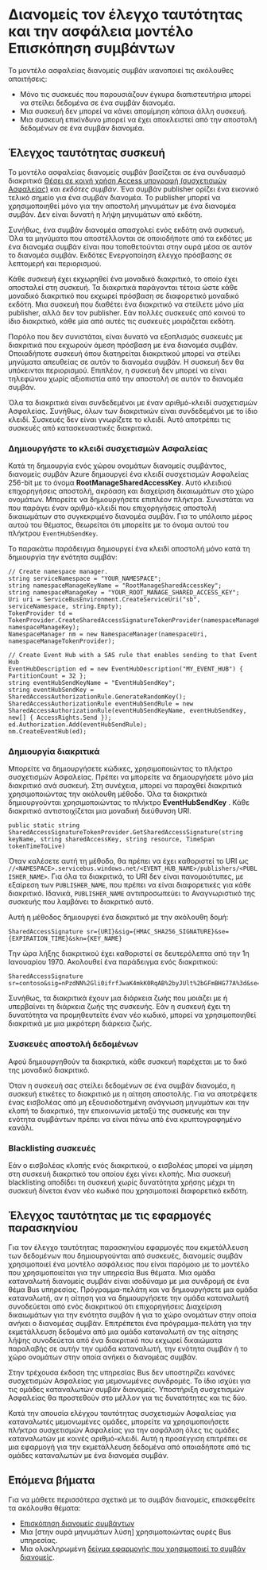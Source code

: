 <properties 
    pageTitle="Επισκόπηση του μοντέλου διανομείς συμβάντων ελέγχου ταυτότητας και ασφάλεια | Microsoft Azure"
    description="Διανομείς τον έλεγχο ταυτότητας και την ασφάλεια μοντέλο Επισκόπηση συμβάντων."
    services="event-hubs"
    documentationCenter="na"
    authors="sethmanheim"
    manager="timlt"
    editor="" />
<tags 
    ms.service="event-hubs"
    ms.devlang="na"
    ms.topic="article"
    ms.tgt_pltfrm="na"
    ms.workload="na"
    ms.date="08/16/2016"
    ms.author="sethm;clemensv" />

# <a name="event-hubs-authentication-and-security-model-overview"></a>Διανομείς τον έλεγχο ταυτότητας και την ασφάλεια μοντέλο Επισκόπηση συμβάντων

Το μοντέλο ασφαλείας διανομείς συμβάν ικανοποιεί τις ακόλουθες απαιτήσεις:

- Μόνο τις συσκευές που παρουσιάζουν έγκυρα διαπιστευτήρια μπορεί να στείλει δεδομένα σε ένα συμβάν διανομέα.
- Μια συσκευή δεν μπορεί να κάνει απομίμηση κάποια άλλη συσκευή.
- Μια συσκευή επικίνδυνο μπορεί να έχει αποκλειστεί από την αποστολή δεδομένων σε ένα συμβάν διανομέα.

## <a name="device-authentication"></a>Έλεγχος ταυτότητας συσκευή

Το μοντέλο ασφαλείας διανομείς συμβάν βασίζεται σε ένα συνδυασμό διακριτικά [Θέσει σε κοινή χρήση Access υπογραφή (συσχετισμών Ασφαλείας)](../service-bus-messaging/service-bus-shared-access-signature-authentication.md) και *εκδότες συμβάν*. Ένα συμβάν publisher ορίζει ένα εικονικό τελικό σημείο για ένα συμβάν διανομέα. Το publisher μπορεί να χρησιμοποιηθεί μόνο για την αποστολή μηνυμάτων με ένα διανομέα συμβάν. Δεν είναι δυνατή η λήψη μηνυμάτων από εκδότη.

Συνήθως, ένα συμβάν διανομέα απασχολεί ενός εκδότη ανά συσκευή. Όλα τα μηνύματα που αποστέλλονται σε οποιοδήποτε από τα εκδότες με ένα διανομέα συμβάν είναι που τοποθετούνται στην ουρά μέσα σε αυτόν το διανομέα συμβάν. Εκδότες Ενεργοποίηση έλεγχο πρόσβασης σε λεπτομερή και περιορισμού.

Κάθε συσκευή έχει εκχωρηθεί ένα μοναδικό διακριτικό, το οποίο έχει αποσταλεί στη συσκευή. Τα διακριτικά παράγονται τέτοια ώστε κάθε μοναδικό διακριτικό που εκχωρεί πρόσβαση σε διαφορετικό μοναδικό εκδότη. Μια συσκευή που διαθέτει ένα διακριτικό να στείλετε μόνο μία publisher, αλλά δεν τον publisher. Εάν πολλές συσκευές από κοινού το ίδιο διακριτικό, κάθε μία από αυτές τις συσκευές μοιράζεται εκδότη.

Παρόλο που δεν συνιστάται, είναι δυνατό να εξοπλισμός συσκευές με διακριτικά που εκχωρούν άμεση πρόσβαση με ένα διανομέα συμβάν. Οποιαδήποτε συσκευή όπου διατηρείται διακριτικού μπορεί να στείλει μηνύματα απευθείας σε αυτόν το διανομέα συμβάν. Η συσκευή δεν θα υπόκεινται περιορισμού. Επιπλέον, η συσκευή δεν μπορεί να είναι τηλεφώνου χωρίς αξιοπιστία από την αποστολή σε αυτόν το διανομέα συμβάν.

Όλα τα διακριτικά είναι συνδεδεμένοι με έναν αριθμό-κλειδί συσχετισμών Ασφαλείας. Συνήθως, όλων των διακριτικών είναι συνδεδεμένοι με το ίδιο κλειδί. Συσκευές δεν είναι γνωρίζετε το κλειδί. Αυτό αποτρέπει τις συσκευές από κατασκευαστικές διακριτικά.

### <a name="create-the-sas-key"></a>Δημιουργήστε το κλειδί συσχετισμών Ασφαλείας

Κατά τη δημιουργία ενός χώρου ονομάτων διανομείς συμβάντος, διανομείς συμβάν Azure δημιουργεί ένα κλειδί συσχετισμών Ασφαλείας 256-bit με το όνομα **RootManageSharedAccessKey**. Αυτό κλειδιού επιχορηγήσεις αποστολή, ακρόαση και διαχείριση δικαιωμάτων στο χώρο ονομάτων. Μπορείτε να δημιουργήσετε επιπλέον πλήκτρα. Συνιστάται να που παράγει έναν αριθμό-κλειδί που επιχορηγήσεις αποστολή δικαιωμάτων στο συγκεκριμένο διανομέα συμβάν. Για το υπόλοιπο μέρος αυτού του θέματος, θεωρείται ότι μπορείτε με το όνομα αυτού του πλήκτρου `EventHubSendKey`.

Το παρακάτω παράδειγμα δημιουργεί ένα κλειδί αποστολή μόνο κατά τη δημιουργία την ενότητα συμβάν:

```
// Create namespace manager.
string serviceNamespace = "YOUR_NAMESPACE";
string namespaceManageKeyName = "RootManageSharedAccessKey";
string namespaceManageKey = "YOUR_ROOT_MANAGE_SHARED_ACCESS_KEY";
Uri uri = ServiceBusEnvironment.CreateServiceUri("sb", serviceNamespace, string.Empty);
TokenProvider td = TokenProvider.CreateSharedAccessSignatureTokenProvider(namespaceManageKeyName, namespaceManageKey);
NamespaceManager nm = new NamespaceManager(namespaceUri, namespaceManageTokenProvider);

// Create Event Hub with a SAS rule that enables sending to that Event Hub
EventHubDescription ed = new EventHubDescription("MY_EVENT_HUB") { PartitionCount = 32 };
string eventHubSendKeyName = "EventHubSendKey";
string eventHubSendKey = SharedAccessAuthorizationRule.GenerateRandomKey();
SharedAccessAuthorizationRule eventHubSendRule = new SharedAccessAuthorizationRule(eventHubSendKeyName, eventHubSendKey, new[] { AccessRights.Send });
ed.Authorization.Add(eventHubSendRule); 
nm.CreateEventHub(ed);
```

### <a name="generate-tokens"></a>Δημιουργία διακριτικά

Μπορείτε να δημιουργήσετε κώδικες, χρησιμοποιώντας το πλήκτρο συσχετισμών Ασφαλείας. Πρέπει να μπορείτε να δημιουργήσετε μόνο μία διακριτικό ανά συσκευή. Στη συνέχεια, μπορεί να παραχθεί διακριτικά χρησιμοποιώντας την ακόλουθη μέθοδο. Όλα τα διακριτικά δημιουργούνται χρησιμοποιώντας το πλήκτρο **EventHubSendKey** . Κάθε διακριτικό αντιστοιχίζεται μια μοναδική διεύθυνση URI.

```
public static string SharedAccessSignatureTokenProvider.GetSharedAccessSignature(string keyName, string sharedAccessKey, string resource, TimeSpan tokenTimeToLive)
```

Όταν καλέσετε αυτή τη μέθοδο, θα πρέπει να έχει καθοριστεί το URI ως `//<NAMESPACE>.servicebus.windows.net/<EVENT_HUB_NAME>/publishers/<PUBLISHER_NAME>`. Για όλα τα διακριτικά, το URI δεν είναι πανομοιότυπες, με εξαίρεση των `PUBLISHER_NAME`, που πρέπει να είναι διαφορετικές για κάθε διακριτικό. Ιδανικά, `PUBLISHER_NAME` αντιπροσωπεύει το Αναγνωριστικό της συσκευής που λαμβάνει το διακριτικό αυτό.

Αυτή η μέθοδος δημιουργεί ένα διακριτικό με την ακόλουθη δομή:

```
SharedAccessSignature sr={URI}&sig={HMAC_SHA256_SIGNATURE}&se={EXPIRATION_TIME}&skn={KEY_NAME}
```

Την ώρα λήξης διακριτικού έχει καθοριστεί σε δευτερόλεπτα από την 1η Ιανουαρίου 1970. Ακολουθεί ένα παράδειγμα ενός διακριτικού:

```
SharedAccessSignature sr=contoso&sig=nPzdNN%2Gli0ifrfJwaK4mkK0RqAB%2byJUlt%2bGFmBHG77A%3d&se=1403130337&skn=RootManageSharedAccessKey
```

Συνήθως, τα διακριτικά έχουν μια διάρκεια ζωής που μοιάζει με ή υπερβαίνει τη διάρκεια ζωής της συσκευής. Εάν η συσκευή έχει τη δυνατότητα να προμηθευτείτε έναν νέο κωδικό, μπορεί να χρησιμοποιηθεί διακριτικά με μια μικρότερη διάρκεια ζωής.

### <a name="devices-sending-data"></a>Συσκευές αποστολή δεδομένων

Αφού δημιουργηθούν τα διακριτικά, κάθε συσκευή παρέχεται με το δικό της μοναδικό διακριτικό.

Όταν η συσκευή σας στείλει δεδομένων σε ένα συμβάν διανομέα, η συσκευή ετικέτες το διακριτικό με η αίτηση αποστολής. Για να αποτρέψετε ένας εισβολέας από μη εξουσιοδοτημένη ανάγνωση μηνυμάτων και την κλοπή το διακριτικό, την επικοινωνία μεταξύ της συσκευής και την ενότητα συμβάντων πρέπει να είναι πάνω από ένα κρυπτογραφημένο κανάλι.

### <a name="blacklisting-devices"></a>Blacklisting συσκευές

Εάν ο εισβολέας κλοπής ενός διακριτικού, ο εισβολέας μπορεί να μίμηση στη συσκευή διακριτικό του οποίου έχει γίνει κλοπής. Μια συσκευή blacklisting αποδίδει τη συσκευή χωρίς δυνατότητα χρήσης μέχρι τη συσκευή δίνεται έναν νέο κωδικό που χρησιμοποιεί διαφορετικό εκδότη.

## <a name="authentication-of-back-end-applications"></a>Έλεγχος ταυτότητας με τις εφαρμογές παρασκηνίου

Για τον έλεγχο ταυτότητας παρασκηνίου εφαρμογές που εκμετάλλευση των δεδομένων που δημιουργούνται από συσκευές, διανομείς συμβάν χρησιμοποιεί ένα μοντέλο ασφάλειας που είναι παρόμοιο με το μοντέλο που χρησιμοποιείται για την υπηρεσία Bus θέματα. Μια ομάδα καταναλωτή διανομείς συμβάν είναι ισοδύναμο με μια συνδρομή σε ένα θέμα Bus υπηρεσίας. Πρόγραμμα-πελάτη και να δημιουργήσετε μια ομάδα καταναλωτή, αν η αίτηση για να δημιουργήσετε την ομάδα καταναλωτή συνοδεύεται από ενός διακριτικού ότι επιχορηγήσεις Διαχείριση δικαιωμάτων για την ενότητα συμβάν ή για το χώρο ονομάτων στην οποία ανήκει ο διανομέας συμβάν. Επιτρέπεται ένα πρόγραμμα-πελάτη για την εκμετάλλευση δεδομένα από μια ομάδα καταναλωτή αν της αίτησης λήψης συνοδεύεται από ένα διακριτικό που εκχωρεί δικαιώματα παραλαβής σε αυτήν την ομάδα καταναλωτή, την ενότητα συμβάν ή το χώρο ονομάτων στην οποία ανήκει ο διανομέας συμβάν.

Στην τρέχουσα έκδοση της υπηρεσίας Bus δεν υποστηρίζει κανόνες συσχετισμών Ασφαλείας για μεμονωμένες συνδρομές. Το ίδιο ισχύει για τις ομάδες καταναλωτών συμβάν διανομείς. Υποστήριξη συσχετισμών Ασφαλείας θα προστεθούν στο μέλλον για τις δυνατότητες και τις δύο.

Κατά την απουσία ελέγχου ταυτότητας συσχετισμών Ασφαλείας για καταναλωτές μεμονωμένες ομάδες, μπορείτε να χρησιμοποιήσετε πλήκτρα συσχετισμών Ασφαλείας για την ασφάλιση όλες τις ομάδες καταναλωτών με κοινές αριθμό-κλειδί. Αυτή η προσέγγιση επιτρέπει σε μια εφαρμογή για την εκμετάλλευση δεδομένα από οποιαδήποτε από τις ομάδες καταναλωτών με ένα διανομέα συμβάν.

## <a name="next-steps"></a>Επόμενα βήματα

Για να μάθετε περισσότερα σχετικά με το συμβάν διανομείς, επισκεφθείτε τα ακόλουθα θέματα:

- [Επισκόπηση διανομείς συμβάντων]
- Μια [στην ουρά μηνυμάτων λύση] χρησιμοποιώντας ουρές Bus υπηρεσίας.
- Μια ολοκληρωμένη [δείγμα εφαρμογής που χρησιμοποιεί το συμβάν διανομείς].

[Επισκόπηση διανομείς συμβάντων]: event-hubs-overview.md
[δείγμα εφαρμογής που χρησιμοποιεί το συμβάν διανομείς]: https://code.msdn.microsoft.com/Service-Bus-Event-Hub-286fd097
[στην ουρά μηνυμάτων λύσης]: ../service-bus-messaging/service-bus-dotnet-multi-tier-app-using-service-bus-queues.md
 
